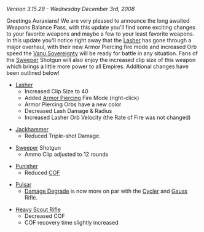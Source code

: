 _Version 3.15.29 - Wednesday December 3rd, 2008_

Greetings Auraxians! We are very pleased to announce the long awaited Weapons
Balance Pass, with this update you'll find some exciting changes to your
favorite weapons and maybe a few to your least favorite weapons. In this update
you'll notice right away that the [Lasher](../weapons/Lasher.md) has gone
through a major overhaul, with their new Armor Piercing fire mode and increased
Orb speed the [Vanu Sovereignty](../etc/Vanu_Sovereignty.md) will be ready for
battle in any situation. Fans of the [Sweeper](../weapons/Sweeper.md) Shotgun
will also enjoy the increased clip size of this weapon which brings a little
more power to all Empires. Additional changes have been outlined below!

- [Lasher](../weapons/Lasher.md)
  - Increased Clip Size to 40
  - Added [Armor Piercing](../terminology/Armor_Piercing.md) Fire Mode
    (right-click)
  - Armor Piercing Orbs have a new color
  - Decreased Lash Damage & Radius
  - Increased Lasher Orb Velocity (the Rate of Fire was not changed)

<!-- -->

- [Jackhammer](../weapons/Jackhammer.md)
  - Reduced Triple-shot Damage.

<!-- -->

- [Sweeper](../weapons/Sweeper.md) Shotgun
  - Ammo Clip adjusted to 12 rounds

<!-- -->

- [Punisher](../weapons/Punisher.md)
  - Reduced [COF](../terminology/Cone_of_fire.md)

<!-- -->

- [Pulsar](../weapons/Pulsar.md)
  - [Damage Degrade](../terminology/Damage_Degradation.md) is now more on par
    with the [Cycler](../weapons/Cycler.md) and [Gauss](../weapons/Gauss.md)
    Rifle.

<!-- -->

- [Heavy Scout Rifle](../weapons/Heavy_Scout_Rifle.md)
  - Decreased COF
  - COF recovery time slightly increased


